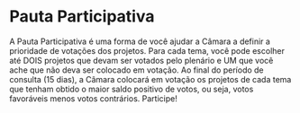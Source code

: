 # Pauta Participativa
A Pauta Participativa é uma forma de você ajudar a Câmara a definir a prioridade de votações dos projetos. Para cada tema, você pode escolher até DOIS projetos que devam ser votados pelo plenário e UM que você ache que não deva ser colocado em votação. 
Ao final do período de consulta (15 dias), a Câmara colocará em votação os projetos de cada tema que tenham obtido o maior saldo positivo de votos, ou seja, votos favoráveis menos votos contrários. Participe!